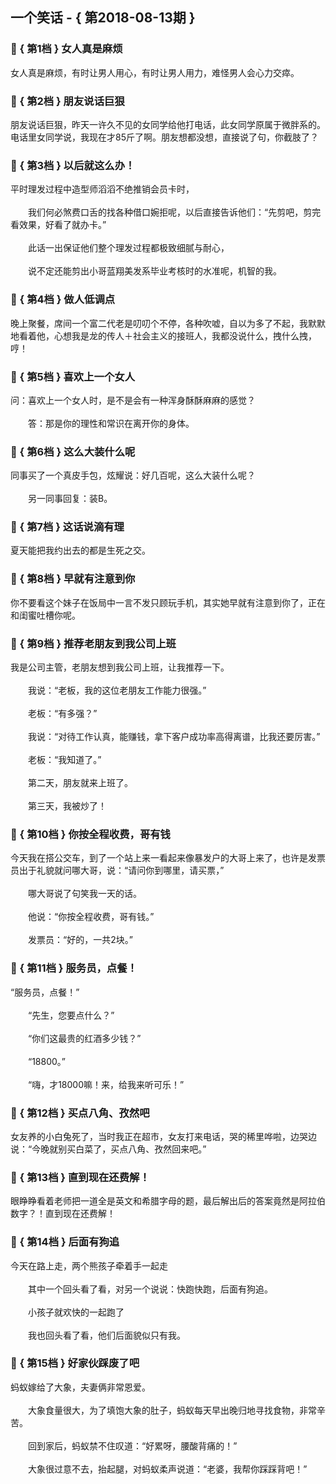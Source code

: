 ## 一个笑话 - { 第2018-08-13期 }
</hr>

### :jack_o_lantern: { 第1档 } 女人真是麻烦
女人真是麻烦，有时让男人用心，有时让男人用力，难怪男人会心力交瘁。


### :jack_o_lantern: { 第2档 } 朋友说话巨狠
朋友说话巨狠，昨天一许久不见的女同学给他打电话，此女同学原属于微胖系的。电话里女同学说，我现在才85斤了啊。朋友想都没想，直接说了句，你截肢了？


### :jack_o_lantern: { 第3档 } 以后就这么办！
平时理发过程中造型师滔滔不绝推销会员卡时，<br/><br/>　　我们何必煞费口舌的找各种借口婉拒呢，以后直接告诉他们：“先剪吧，剪完看效果，好看了就办卡。”<br/><br/>　　此话一出保证他们整个理发过程都极致细腻与耐心，<br/><br/>　　说不定还能剪出小哥蓝翔美发系毕业考核时的水准呢，机智的我。


### :jack_o_lantern: { 第4档 } 做人低调点
晚上聚餐，席间一个富二代老是叨叨个不停，各种吹嘘，自以为多了不起，我默默地看着他，心想我是龙的传人＋社会主义的接班人，我都没说什么，拽什么拽，哼！


### :jack_o_lantern: { 第5档 } 喜欢上一个女人
问：喜欢上一个女人时，是不是会有一种浑身酥酥麻麻的感觉？<br/><br/>　　答：那是你的理性和常识在离开你的身体。


### :jack_o_lantern: { 第6档 } 这么大装什么呢
同事买了一个真皮手包，炫耀说：好几百呢，这么大装什么呢？<br/><br/>　　另一同事回复：装B。


### :jack_o_lantern: { 第7档 } 这话说滴有理
夏天能把我约出去的都是生死之交。


### :jack_o_lantern: { 第8档 } 早就有注意到你
你不要看这个妹子在饭局中一言不发只顾玩手机，其实她早就有注意到你了，正在和闺蜜吐槽你呢。


### :jack_o_lantern: { 第9档 } 推荐老朋友到我公司上班
我是公司主管，老朋友想到我公司上班，让我推荐一下。<br/><br/>　　我说：“老板，我的这位老朋友工作能力很强。”<br/><br/>　　老板：“有多强？”<br/><br/>　　我说：“对待工作认真，能赚钱，拿下客户成功率高得离谱，比我还要厉害。”<br/><br/>　　老板：“我知道了。”<br/><br/>　　第二天，朋友就来上班了。<br/><br/>　　第三天，我被炒了！


### :jack_o_lantern: { 第10档 } 你按全程收费，哥有钱
今天我在搭公交车，到了一个站上来一看起来像暴发户的大哥上来了，也许是发票员出于礼貌就问哪大哥，说：“请问你到哪里，请买票，”<br/><br/>　　哪大哥说了句笑我一天的话。<br/><br/>　　他说：“你按全程收费，哥有钱。”<br/><br/>　　发票员：“好的，一共2块。”


### :jack_o_lantern: { 第11档 } 服务员，点餐！
“服务员，点餐！”<br/><br/>　　“先生，您要点什么？”<br/><br/>　　“你们这最贵的红酒多少钱？”<br/><br/>　　“18800。”<br/><br/>　　“嗨，才18000嘛！来，给我来听可乐！”


### :jack_o_lantern: { 第12档 } 买点八角、孜然吧
女友养的小白兔死了，当时我正在超市，女友打来电话，哭的稀里哗啦，边哭边说：“今晚就别买白菜了，买点八角、孜然回来吧。”


### :jack_o_lantern: { 第13档 } 直到现在还费解！
眼睁睁看着老师把一道全是英文和希腊字母的题，最后解出后的答案竟然是阿拉伯数字？！直到现在还费解！


### :jack_o_lantern: { 第14档 } 后面有狗追
今天在路上走，两个熊孩子牵着手一起走<br/><br/>　　其中一个回头看了看，对另一个说说：快跑快跑，后面有狗追。<br/><br/>　　小孩子就欢快的一起跑了<br/><br/>　　我也回头看了看，他们后面貌似只有我。


### :jack_o_lantern: { 第15档 } 好家伙踩废了吧
蚂蚁嫁给了大象，夫妻俩非常恩爱。<br/><br/>　　大象食量很大，为了填饱大象的肚子，蚂蚁每天早出晚归地寻找食物，非常辛苦。<br/><br/>　　回到家后，蚂蚁禁不住叹道：“好累呀，腰酸背痛的！”<br/><br/>　　大象很过意不去，抬起腿，对蚂蚁柔声说道：“老婆，我帮你踩踩背吧！”

